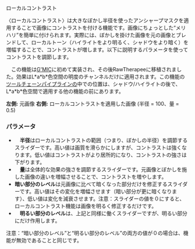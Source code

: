<div class="pagetitle">

ローカルコントラスト

</div>

〈ローカルコントラスト〉は大きなぼかし半径を使ったアンシャープマスクを適用することで画像にコントラストを付ける機能です。画像にちょっとした“メリハリ”を簡単に付けられます。実際には、ぼかしを掛けた画像を元の画像とブレンドして、ローカルトーン（ハイライトをより明るく、シャドウをより暗く）を増幅することで、コントラストが増します。以下に説明するパラメータを使ってコントラストを調節します。

　この機能は[G'MIC](http://gmic.eu/)に初めて実装され、その後RawTherapeeに移植されました。効果はL\*a\*b\*色空間の明度のチャンネルだけに適用されます。この機能の[ツールチェーンパイプラインの](Toolchain_Pipeline/jp "wikilink")中での位置は、シャドウ/ハイライトの後で、L\*a\*b\*色空間で適用する他の機能の前にあります。

<div class="img-comp-wrapper">
<div class="thumbinner thumbcompare tnone" style="width: 500px">

<imgcomp img1='LocalContrast-Off.jpg' img2='LocalContrast-On.jpg'  width=500 />

<div class="thumbcaption">

**左側:** 元画像
**右側:** ローカルコントラストを適用した画像 (半径 = 100、量 = 0.5)

</div>
</div>
</div>

### パラメータ

- 　**半径**はローカルコントラストの範囲（つまり、ぼかしの半径）を調節するスライダーです。高い値は画質を滑らかにしますが、コントラストは強くなります。低い値はコントラストがより居所的になり、コントラストの強さは下がります。
- 　**量**は全体的な効果の強さを調節するスライダーです。元画像とぼかしを施した画像の違いを増幅させることで、コントラストを増やします。
- **暗い部分のレベル**は元画像に比べて暗くなった部分だけを修正するスライダーです。高い値はその変化を増幅させます（暗い部分が更に暗くなります）、低い値は変化を減衰させます。注意：スライダーの値を０にすると、ローカルコントラスト機能は画像を明るく修正するだけです。
- 　**明るい部分のレベル**は、上記と同様に働くスライダーですが、明るい部分にだけ作用します。

注意：“暗い部分のレベル”と“明るい部分のレベル”の両方の値が０の場合は、機能が無効であることと同じです。